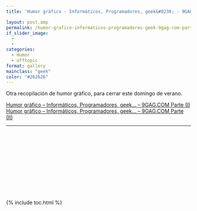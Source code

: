 ```yaml
---
title: 'Humor gráfico - Informáticos, Programadores, geek&#8230; - 9GAG.COM Parte (III)'

layout: post.amp
permalink: /humor-grafico-informaticos-programadores-geek-9gag-com-parte-iii/
if_slider_image:
  -
  -
categories:
  - Humor
  - offtopic
format: gallery
mainclass: "geek"
color: "#262626"
---
```

Otra recopilación de humor gráfico, para cerrar este domingo de verano.

<a href="//humor-grafico-informaticos-11/" title="Humor gráfico – Informáticos, Programadores, geek… – 9GAG.COM Parte (I)" target="_blank">Humor gráfico – Informáticos, Programadores, geek… – 9GAG.COM Parte (I)</a>
<a href="/humor-grafico-informaticos/" title="Humor gráfico – Informáticos, Programadores, geek… – 9GAG.COM Parte (II)" target="_blank">Humor gráfico – Informáticos, Programadores, geek… – 9GAG.COM Parte (II)</a>

* * *

<div id="gallery-1" class="gallery galleryid-904 gallery-columns-3 gallery-size-thumbnail">
<dl class="gallery-item">
<dt class="gallery-icon landscape">
<a href="https://elbauldelprogramador.com/humor-grafico-informaticos-programadores-geek-9gag-com-parte-iii/292419_10151030364926840_1615042369_n/"><amp-img on="tap:lightbox1" role="button" tabindex="0" layout="responsive" src="/assets/img/2012/08/292419_10151030364926840_1615042369_n1-150x150.jpg" class="attachment-thumbnail" alt="292419_10151030364926840_1615042369_n" width="150px" height="150px" /></a>
</dt>
</dl>
<dl class="gallery-item">
<dt class="gallery-icon landscape">
<a href="https://elbauldelprogramador.com/humor-grafico-informaticos-programadores-geek-9gag-com-parte-iii/603552_10150954606546840_960251269_n/"><amp-img on="tap:lightbox1" role="button" tabindex="0" layout="responsive" src="/assets/img/2012/08/603552_10150954606546840_960251269_n1-150x150.jpg" class="attachment-thumbnail" alt="603552_10150954606546840_960251269_n" width="150px" height="150px" /></a>
</dt>
</dl>
<dl class="gallery-item">
<dt class="gallery-icon portrait">
<a href="https://elbauldelprogramador.com/humor-grafico-informaticos-programadores-geek-9gag-com-parte-iii/4571221_700b_v1/"><amp-img on="tap:lightbox1" role="button" tabindex="0" layout="responsive" src="/assets/img/2012/08/4571221_700b_v11-150x150.jpg" class="attachment-thumbnail" alt="4571221_700b_v1" width="150px" height="150px" /></a>
</dt>
</dl>
<br  />
<dl class="gallery-item">
<dt class="gallery-icon portrait">
<a href="https://elbauldelprogramador.com/humor-grafico-informaticos-programadores-geek-9gag-com-parte-iii/4547129_700b/"><amp-img on="tap:lightbox1" role="button" tabindex="0" layout="responsive" src="/assets/img/2012/08/4547129_700b1-150x150.jpg" class="attachment-thumbnail" alt="4547129_700b" width="150px" height="150px" /></a>
</dt>
</dl>
<dl class="gallery-item">
<dt class="gallery-icon portrait">
<a href="https://elbauldelprogramador.com/humor-grafico-informaticos-programadores-geek-9gag-com-parte-iii/avpfizxcaaa3rxp-2/"><amp-img on="tap:lightbox1" role="button" tabindex="0" layout="responsive" src="/assets/img/2012/08/AvpFizXCAAA3RXp1-150x150.jpg" class="attachment-thumbnail" alt="AvpFizXCAAA3RXp" width="150px" height="150px" /></a>
</dt>
</dl>
<dl class="gallery-item">
<dt class="gallery-icon portrait">
<a href="https://elbauldelprogramador.com/humor-grafico-informaticos-programadores-geek-9gag-com-parte-iii/ensayos-2/"><amp-img on="tap:lightbox1" role="button" tabindex="0" layout="responsive" src="/assets/img/2012/08/ensayos1-150x150.jpg" class="attachment-thumbnail" alt="ensayos" width="150px" height="150px" /></a>
</dt>
</dl>
<br  />
<dl class="gallery-item">
<dt class="gallery-icon landscape">
<a href="https://elbauldelprogramador.com/humor-grafico-informaticos-programadores-geek-9gag-com-parte-iii/2696090_700b/"><amp-img on="tap:lightbox1" role="button" tabindex="0" layout="responsive" src="/assets/img/2012/08/2696090_700b1-150x150.jpg" class="attachment-thumbnail" alt="2696090_700b" width="150px" height="150px" /></a>
</dt>
</dl>
<dl class="gallery-item">
<dt class="gallery-icon landscape">
<a href="https://elbauldelprogramador.com/humor-grafico-informaticos-programadores-geek-9gag-com-parte-iii/4183958_460s_v1/"><amp-img on="tap:lightbox1" role="button" tabindex="0" layout="responsive" src="/assets/img/2012/08/4183958_460s_v11-150x150.jpg" class="attachment-thumbnail" alt="4183958_460s_v1" width="150px" height="150px" /></a>
</dt>
</dl>
<dl class="gallery-item">
<dt class="gallery-icon portrait">
<a href="https://elbauldelprogramador.com/humor-grafico-informaticos-programadores-geek-9gag-com-parte-iii/4190955_460s-1/"><amp-img on="tap:lightbox1" role="button" tabindex="0" layout="responsive" src="/assets/img/2012/08/4190955_460s-11-150x150.jpg" class="attachment-thumbnail" alt="4190955_460s (1)" width="150px" height="150px" /></a>
</dt>
</dl>
<br  />
<dl class="gallery-item">
<dt class="gallery-icon portrait">
<a href="https://elbauldelprogramador.com/humor-grafico-informaticos-programadores-geek-9gag-com-parte-iii/4191750_460s/"><amp-img on="tap:lightbox1" role="button" tabindex="0" layout="responsive" src="/assets/img/2012/08/4191750_460s1-150x150.jpg" class="attachment-thumbnail" alt="4191750_460s" width="150px" height="150px" /></a>
</dt>
</dl>
<dl class="gallery-item">
<dt class="gallery-icon portrait">
<a href="https://elbauldelprogramador.com/humor-grafico-informaticos-programadores-geek-9gag-com-parte-iii/homenaje-a-teska/"><amp-img on="tap:lightbox1" role="button" tabindex="0" layout="responsive" src="/assets/img/2012/08/Homenaje-a-Teska1-150x150.jpg" class="attachment-thumbnail" alt="Homenaje a Teska" width="150px" height="150px" /></a>
</dt>
</dl>
<dl class="gallery-item">
<dt class="gallery-icon portrait">
<a href="https://elbauldelprogramador.com/humor-grafico-informaticos-programadores-geek-9gag-com-parte-iii/4180523_700b/"><amp-img on="tap:lightbox1" role="button" tabindex="0" layout="responsive" src="/assets/img/2012/08/4180523_700b1-150x150.jpg" class="attachment-thumbnail" alt="4180523_700b" width="150px" height="150px" /></a>
</dt>
</dl>
<br  />
<dl class="gallery-item">
<dt class="gallery-icon portrait">
<a href="https://elbauldelprogramador.com/humor-grafico-informaticos-programadores-geek-9gag-com-parte-iii/social-media-doctor/"><amp-img on="tap:lightbox1" role="button" tabindex="0" layout="responsive" src="/assets/img/2012/08/social-media-doctor1.png" class="attachment-thumbnail" alt="social-media-doctor" width="600px" height="5092px" /></a>
</dt>
</dl>
<dl class="gallery-item">
<dt class="gallery-icon portrait">
<a href="https://elbauldelprogramador.com/humor-grafico-informaticos-programadores-geek-9gag-com-parte-iii/426565_177194745724080_154055244704697_265589_853276143_n/"><amp-img on="tap:lightbox1" role="button" tabindex="0" layout="responsive" src="/assets/img/2012/08/426565_177194745724080_154055244704697_265589_853276143_n1-150x150.jpg" class="attachment-thumbnail" alt="426565_177194745724080_154055244704697_265589_853276143_n" width="150px" height="150px" /></a>
</dt>
</dl>
<dl class="gallery-item">
<dt class="gallery-icon portrait">
<a href="https://elbauldelprogramador.com/humor-grafico-informaticos-programadores-geek-9gag-com-parte-iii/383546_222035087906712_154055244704697_367098_390563735_n/"><amp-img on="tap:lightbox1" role="button" tabindex="0" layout="responsive" src="/assets/img/2012/08/383546_222035087906712_154055244704697_367098_390563735_n1-150x150.jpg" class="attachment-thumbnail" alt="383546_222035087906712_154055244704697_367098_390563735_n" width="150px" height="150px" /></a>
</dt>
</dl>
<br  />
<dl class="gallery-item">
<dt class="gallery-icon portrait">
<a href="https://elbauldelprogramador.com/humor-grafico-informaticos-programadores-geek-9gag-com-parte-iii/4065307_700b_v2/"><amp-img on="tap:lightbox1" role="button" tabindex="0" layout="responsive" src="/assets/img/2012/08/4065307_700b_v21-150x150.jpg" class="attachment-thumbnail" alt="4065307_700b_v2" width="150px" height="150px" /></a>
</dt>
</dl>
<dl class="gallery-item">
<dt class="gallery-icon landscape">
<a href="https://elbauldelprogramador.com/humor-grafico-informaticos-programadores-geek-9gag-com-parte-iii/seems-legit/"><amp-img on="tap:lightbox1" role="button" tabindex="0" layout="responsive" src="/assets/img/2012/08/Seems-legit1-150x150.jpg" class="attachment-thumbnail" alt="Seems legit" width="150px" height="150px" /></a>
</dt>
</dl>
<dl class="gallery-item">
<dt class="gallery-icon landscape">
<a href="https://elbauldelprogramador.com/humor-grafico-informaticos-programadores-geek-9gag-com-parte-iii/wifi-names/"><amp-img on="tap:lightbox1" role="button" tabindex="0" layout="responsive" src="/assets/img/2012/08/Wifi-Names1-150x150.jpg" class="attachment-thumbnail" alt="Wifi Names" width="150px" height="150px" /></a>
</dt>
</dl>
<br  />
</div>



{% include toc.html %}
